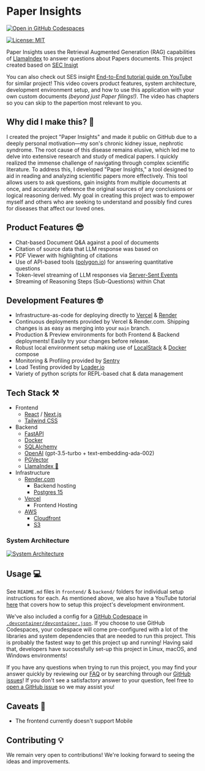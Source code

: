 # Paper Insights

[![Open in GitHub Codespaces](https://github.com/codespaces/badge.svg)](https://codespaces.new/ATKmain/paper-insights)

[![License: MIT](https://img.shields.io/badge/License-APACHE2.0-yellow.svg)](https://www.apache.org/licenses/LICENSE-2.0)

Paper Insights uses the Retrieval Augmented Generation (RAG) capabilities of [LlamaIndex](https://github.com/jerryjliu/llama_index) to answer questions about Papers documents.
This project created based on [SEC Insigt](https://github.com/ATKmain/paper-insights)

You can also check out SES insight [End-to-End tutorial guide on YouTube](https://youtu.be/2O52Tfj79T4?si=CYUcaBkc9P9g_m0P) for similar project! This video covers product features, system architecture, development environment setup, and how to use this application with your own custom documents *(beyond just Paper filings!)*. The video has chapters so you can skip to the papertion most relevant to you.

## Why did I make this? 🤔
I created the project "Paper Insights" and made it public on GitHub due to a deeply personal motivation—my son's chronic kidney issue, nephrotic syndrome. The root cause of this disease remains elusive, which led me to delve into extensive research and study of medical papers. I quickly realized the immense challenge of navigating through complex scientific literature. To address this, I developed "Paper Insights," a tool designed to aid in reading and analyzing scientific papers more effectively. This tool allows users to ask questions, gain insights from multiple documents at once, and accurately reference the original sources of any conclusions or logical reasoning derived. My goal in creating this project was to empower myself and others who are seeking to understand and possibly find cures for diseases that affect our loved ones.

## Product Features 😎
- Chat-based Document Q&A against a pool of documents
- Citation of source data that LLM response was based on
- PDF Viewer with highlighting of citations
- Use of API-based tools ([polygon.io](https://polygon.io/)) for answering quantitative questions
- Token-level streaming of LLM responses via [Server-Sent Events](https://developer.mozilla.org/en-US/docs/Web/API/Server-sent_events)
- Streaming of Reasoning Steps (Sub-Questions) within Chat

## Development Features 🤓
- Infrastructure-as-code for deploying directly to [Vercel](https://vercel.com/) & [Render](https://render.com/)
- Continuous deployments provided by Vercel & Render.com. Shipping changes is as easy as merging into your `main` branch.
- Production & Preview environments for both Frontend & Backend deployments! Easily try your changes before release.
- Robust local environment setup making use of [LocalStack](https://localstack.cloud/) & [Docker](https://www.docker.com/) compose
- Monitoring & Profiling provided by [Sentry](https://sentry.io/welcome/)
- Load Testing provided by [Loader.io](https://loader.io/)
- Variety of python scripts for REPL-based chat & data management

## Tech Stack ⚒️
- Frontend
    - [React](https://react.dev/) / [Next.js](https://nextjs.org/)
    - [Tailwind CSS](https://tailwindcss.com/)
- Backend
    - [FastAPI](https://fastapi.tiangolo.com/)
    - [Docker](https://www.docker.com/)
    - [SQLAlchemy](https://www.sqlalchemy.org/)
    - [OpenAI](https://openai.com/) (gpt-3.5-turbo + text-embedding-ada-002)
    - [PGVector](https://github.com/pgvector/pgvector)
    - [LlamaIndex 🦙](https://www.llamaindex.ai/)
- Infrastructure
    - [Render.com](https://render.com/)
        - Backend hosting
        - [Postgres 15](https://www.postgresql.org/)
    - [Vercel](https://vercel.com/)
        - Frontend Hosting
    - [AWS](https://aws.amazon.com/)
        - [Cloudfront](https://aws.amazon.com/cloudfront/)
        - [S3](https://aws.amazon.com/s3/)

### System Architecture
[![System Architecture](https://www.plantuml.com/plantuml/svg/jLJ1Jjj04BtxAuRqm2aea20rKbMHn7PBrPO8H-q18RIn1sTXFHljZe6qwhztiS59kWujX-uXqinxy-RDZ9KJoy9mMQXWZnTO8CnLYRaHgs0VGhoMXA34IfSCcJIOijHaWxsiHZv7yUngTdPrVlhXuonOLrZjX2olbFj5Pacv3UojfAKmee2bI6z5Zl0p0FV6BigDBYcRQAKDl0aF9uDe2B0F2JBC6nZI2cSDXU1q0Suk26FqVGtKOjfaQ9w4-jMhyh4cJkGFXCD14_kiXD6WvjKID_2uUZw-rlEHQlAnLjaVu4Z9d215SfdWLx2narJfClll6paQlksDX-qRsFQJ2HPpONSUAGwZSTZpEuJzuq6lzoyTQgEr_DQSNl5WC3oEgkni8TDRGclXQ5kCTBRBwim8iew5n9jsVUplbWscB2XNExSIZQ8m2blsFkb7noziPItSEKToTGUfBZeWBDJXKx-BM5WUJK-hnWwuhBCJema-wNaTDfURQikvGVlOeFwyEgFl2IJzphFSj9mhcS8qZ65SEaL-4fmQUISO8M5jH8uJJOmFt73MUj43eo6X845p9rEqZNI2n6Pr83LyqIITZgJy4jvr5LvpTzSWPqkaqUcps2Czq_VqUlfw8SxgyxzDvnkQ55NZyAiRwU36Gkp8N8awyZuaZk-yWiXkIii54biexMDc8RCCgVvkRU3NG_UYfbosEVOoc_JcL8trJRZjK3kPBv-krNQvxBxt7RTI7R7DZ5TSCPkfsk7TNhq9_Ru-vVMAZRyJvwair6y0)](https://www.plantuml.com/plantuml/svg/jLJ1Jjj04BtxAuRqm2aea20rKbMHn7PBrPO8H-q18RIn1sTXFHljZe6qwhztiS59kWujX-uXqinxy-RDZ9KJoy9mMQXWZnTO8CnLYRaHgs0VGhoMXA34IfSCcJIOijHaWxsiHZv7yUngTdPrVlhXuonOLrZjX2olbFj5Pacv3UojfAKmee2bI6z5Zl0p0FV6BigDBYcRQAKDl0aF9uDe2B0F2JBC6nZI2cSDXU1q0Suk26FqVGtKOjfaQ9w4-jMhyh4cJkGFXCD14_kiXD6WvjKID_2uUZw-rlEHQlAnLjaVu4Z9d215SfdWLx2narJfClll6paQlksDX-qRsFQJ2HPpONSUAGwZSTZpEuJzuq6lzoyTQgEr_DQSNl5WC3oEgkni8TDRGclXQ5kCTBRBwim8iew5n9jsVUplbWscB2XNExSIZQ8m2blsFkb7noziPItSEKToTGUfBZeWBDJXKx-BM5WUJK-hnWwuhBCJema-wNaTDfURQikvGVlOeFwyEgFl2IJzphFSj9mhcS8qZ65SEaL-4fmQUISO8M5jH8uJJOmFt73MUj43eo6X845p9rEqZNI2n6Pr83LyqIITZgJy4jvr5LvpTzSWPqkaqUcps2Czq_VqUlfw8SxgyxzDvnkQ55NZyAiRwU36Gkp8N8awyZuaZk-yWiXkIii54biexMDc8RCCgVvkRU3NG_UYfbosEVOoc_JcL8trJRZjK3kPBv-krNQvxBxt7RTI7R7DZ5TSCPkfsk7TNhq9_Ru-vVMAZRyJvwair6y0)

## Usage 💻
See `README.md` files in `frontend/` & `backend/` folders for individual setup instructions for each. As mentioned above, we also have a YouTube tutorial [here](https://youtu.be/2O52Tfj79T4?si=1Tm3zvuqna5ei4Cu&t=677) that covers how to setup this project's development environment.

We've also included a config for a [GitHub Codespace](https://github.com/features/codespaces) in [`.devcontainer/devcontainer.json`](https://github.com/ATKmain/paper-insights/blob/main/.devcontainer/devcontainer.json). If you choose to use GitHub Codespaces, your codespace will come pre-configured with a lot of the libraries and system dependencies that are needed to run this project. This is probably the fastest way to get this project up and running! Having said that, developers have successfully set-up this project in Linux, macOS, and Windows environments!

If you have any questions when trying to run this project, you may find your answer quickly by reviewing our [FAQ](./FAQ.md) or by searching through our [GitHub issues](https://github.com/ATKmain/paper-insights/issues)! If you don't see a satisfactory answer to your question, feel free to [open a GitHub issue](https://github.com/ATKmain/paper-insights/issues/new) so we may assist you!


## Caveats 🧐
- The frontend currently doesn't support Mobile

## Contributing 💡
We remain very open to contributions! We're looking forward to seeing the ideas and improvements.


